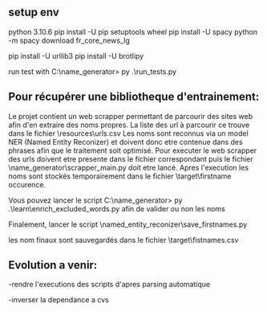 ## setup env
python 3.10.6
pip install -U pip setuptools wheel
pip install -U spacy
python -m spacy download fr_core_news_lg

pip install -U urllib3 
pip install -U brotlipy

run test with C:\name_generator> py .\run_tests.py 

## Pour récupérer une bibliotheque d'entrainement:
Le projet contient un web scrapper permettant de parcourir des sites web afin d'en extraire des noms propres.
La liste des url à parcourir ce trouve dans le fichier \resources\urls.csv
Les noms sont reconnus via un model NER (Named Entity Reconizer) et doivent donc etre contenue dans des phrases afin que le traitement soit optimisé.
Pour executer le web scrapper des urls doivent etre presente dans le fichier correspondant puis le fichier \name_generator\scrapper_main.py doit etre lancé.
Apres l'execution les noms sont stockés temporairement dans le fichier \target\firstname occurence.

Vous pouvez lancer le script C:\name_generator> py .\learn\enrich_excluded_words.py afin de valider ou non les noms

Finalement, lancer le script \named_entity_reconizer\save_firstnames.py

les nom finaux sont sauvegardés dans le fichier \target\fistnames.csv


## Evolution a venir:

-rendre l'executions des scripts d'apres parsing automatique

-inverser la dependance a cvs

